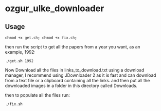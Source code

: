 # ozgur_ulke_downloader

## Usage

```
chmod +x get.sh; chmod +x fix.sh;
```
then run the script to get all the papers from a year you want, as an example, 1992:
```
./get.sh 1992
```
Now Download all the files in links_to_download.txt using a download manager, I recommend using JDownloader 2 as it is fast and can download from a text file or a clipboard containing all the links.
and then put all the downloaded images in a folder in this directory called Downloads.

then to populate all the files run:
```
./fix.sh
```

